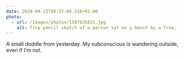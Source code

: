 ```yaml
---
date: 2020-04-23T09:57:04.516+01:00
photo:
  - url: /images/photos/1587635821.jpg
    alt: Tiny pencil sketch of a person sat on a bench by a tree.
---
```

A small doddle from yesterday. My subconscious is wandering outside, even if I’m not.
